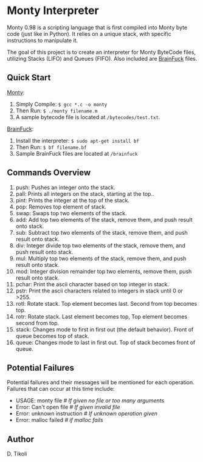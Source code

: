 # Monty Interpreter

Monty 0.98 is a scripting language that is first compiled into Monty byte code (just like in Python). It relies on a unique stack, with specific instructions to manipulate it. 

The goal of this project is to create an interpreter for Monty ByteCode files, utilizing Stacks (LIFO) and Queues (FIFO). Also included are [BrainFuck](https://en.wikipedia.org/wiki/Brainfuck) files.


## Quick Start

<u>Monty</u>:

1. Simply Compile: `$ gcc *.c -o monty`
2. Then Run: `$ ./monty filename.m`
3. A sample bytecode file is located at `/bytecodes/test.txt`.

<u>BrainFuck</u>:

1. Install the interpreter: `$ sudo apt-get install bf`
2. Then Run: `$ bf filename.bf`
3. Sample BrainFuck files are located at `/brainfuck`


## Commands Overview

1. push: Pushes an integer onto the stack.
2. pall: Prints all integers on the stack, starting at the top..
3. pint: Prints the integer at the top of the stack.
4. pop: Removes top element of stack.
5. swap: Swaps top two elements of the stack.
6. add: Add top two elements of the stack, remove them, and push result onto stack.
7. sub: Subtract top two elements of the stack, remove them, and push result onto stack.
8. div: Integer divide top two elements of the stack, remove them, and push result onto stack.
9. mul: Multiply top two elements of the stack, remove them, and push result onto stack.
10. mod: Integer division remainder top two elements, remove them, push result onto stack.
11. pchar: Print the ascii character based on top integer in stack.
12. pstr: Print the ascii characters related to integers in stack until 0 or >255.
13. rotl: Rotate stack. Top element becomes last. Second from top becomes top.
14. rotr: Rotate stack. Last element becomes top, Top element becomes second from top.
15. stack: Changes mode to first in first out (the default behavior). Front of queue becomes top of stack.
16. queue: Changes mode to last in first out. Top of stack becomes front of queue.


## Potential Failures

Potential failures and their messages will be mentioned for each operation. Failures that can occur at this time include:

- USAGE: monty file      *# If given no file or too many arguments*
- Error: Can't open file <file name>      *# If given invalid file*
- Error: unknown instruction <opcode>      *# If unknown operation given*
- Error: malloc failed      *# if malloc fails*


## Author

D. Tikoli
